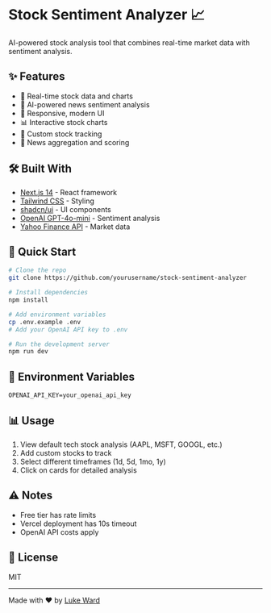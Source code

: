 # Stock Sentiment Analyzer 📈

AI-powered stock analysis tool that combines real-time market data with sentiment analysis.

## ✨ Features

- 🔄 Real-time stock data and charts
- 🤖 AI-powered news sentiment analysis
- 📱 Responsive, modern UI
- 📊 Interactive stock charts
- 🎯 Custom stock tracking
- 📰 News aggregation and scoring

## 🛠️ Built With

- [Next.js 14](https://nextjs.org/) - React framework
- [Tailwind CSS](https://tailwindcss.com/) - Styling
- [shadcn/ui](https://ui.shadcn.com/) - UI components
- [OpenAI GPT-4o-mini](https://openai.com/) - Sentiment analysis
- [Yahoo Finance API](https://finance.yahoo.com/) - Market data

## 🚀 Quick Start

```bash
# Clone the repo
git clone https://github.com/yourusername/stock-sentiment-analyzer

# Install dependencies
npm install

# Add environment variables
cp .env.example .env
# Add your OpenAI API key to .env

# Run the development server
npm run dev
```

## 📝 Environment Variables

```env
OPENAI_API_KEY=your_openai_api_key
```

## 📊 Usage

1. View default tech stock analysis (AAPL, MSFT, GOOGL, etc.)
2. Add custom stocks to track
3. Select different timeframes (1d, 5d, 1mo, 1y)
4. Click on cards for detailed analysis

## ⚠️ Notes

- Free tier has rate limits
- Vercel deployment has 10s timeout
- OpenAI API costs apply

## 📄 License

MIT

---
Made with ❤️ by [Luke Ward](https://github.com/DukeBWard)
